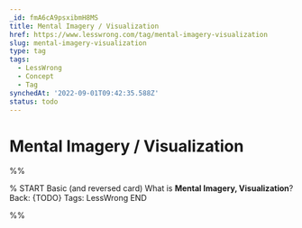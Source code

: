 ```yaml
---
_id: fmA6cA9psxibmH8MS
title: Mental Imagery / Visualization
href: https://www.lesswrong.com/tag/mental-imagery-visualization
slug: mental-imagery-visualization
type: tag
tags:
  - LessWrong
  - Concept
  - Tag
synchedAt: '2022-09-01T09:42:35.588Z'
status: todo
---
```


# Mental Imagery / Visualization


%%

% START
Basic (and reversed card)
What is **Mental Imagery, Visualization**?
Back: {TODO}
Tags: LessWrong
END

%%
	
